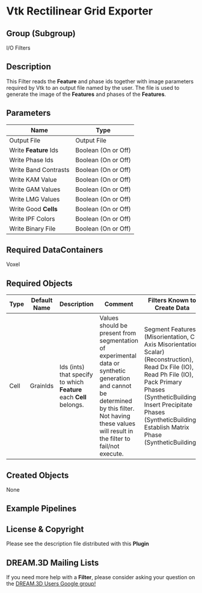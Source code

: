Vtk Rectilinear Grid Exporter 
======

## Group (Subgroup) ##

I/O Filters


## Description ##

This Filter reads the **Feature** and phase ids together with image parameters required by Vtk to an output file named by the user. The file is used to generate the image of the **Features** and phases of the **Features**.


## Parameters ##

| Name | Type |
|------|------|
| Output File | Output File |
| Write **Feature** Ids | Boolean (On or Off) |
| Write Phase Ids | Boolean (On or Off) |
| Write Band Contrasts | Boolean (On or Off) |
| Write KAM Value | Boolean (On or Off) |
| Write GAM Values | Boolean (On or Off) |
| Write LMG Values | Boolean (On or Off) |
| Write Good **Cells** | Boolean (On or Off) |
| Write IPF Colors | Boolean (On or Off) |
| Write Binary File | Boolean (On or Off) |

## Required DataContainers ##

Voxel

## Required Objects ##

| Type | Default Name | Description | Comment | Filters Known to Create Data |
|------|--------------|-------------|---------|-----|
| Cell | GrainIds | Ids (ints) that specify to which **Feature** each **Cell** belongs. | Values should be present from segmentation of experimental data or synthetic generation and cannot be determined by this filter. Not having these values will result in the filter to fail/not execute. | Segment Features (Misorientation, C-Axis Misorientation, Scalar) (Reconstruction), Read Dx File (IO), Read Ph File (IO), Pack Primary Phases (SyntheticBuilding), Insert Precipitate Phases (SyntheticBuilding), Establish Matrix Phase (SyntheticBuilding)

## Created Objects ##

None


## Example Pipelines ##



## License & Copyright ##

Please see the description file distributed with this **Plugin**

## DREAM.3D Mailing Lists ##

If you need more help with a **Filter**, please consider asking your question on the [DREAM.3D Users Google group!](https://groups.google.com/forum/?hl=en#!forum/dream3d-users)


